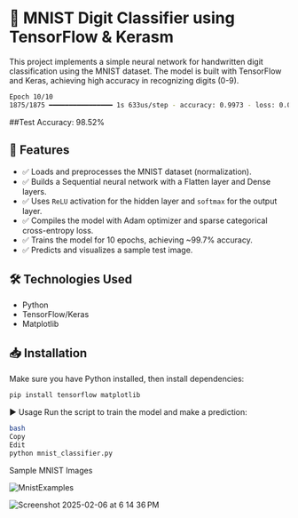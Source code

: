 # 🧠 MNIST Digit Classifier using TensorFlow & Kerasm 

This project implements a simple neural network for handwritten digit classification using the MNIST dataset. The model is built with TensorFlow and Keras, achieving high accuracy in recognizing digits (0-9).


```bash
Epoch 10/10  
1875/1875 ━━━━━━━━━━━━━━━━ 1s 633us/step - accuracy: 0.9973 - loss: 0.0078  
```

##Test Accuracy: 98.52%

## 🚀 Features
- ✅ Loads and preprocesses the MNIST dataset (normalization).
- ✅ Builds a Sequential neural network with a Flatten layer and Dense layers.
- ✅ Uses `ReLU` activation for the hidden layer and `softmax` for the output layer.
- ✅ Compiles the model with Adam optimizer and sparse categorical cross-entropy loss.
- ✅ Trains the model for 10 epochs, achieving ~99.7% accuracy.
- ✅ Predicts and visualizes a sample test image.

## 🛠 Technologies Used
- Python  
- TensorFlow/Keras  
- Matplotlib  

## 📥 Installation
Make sure you have Python installed, then install dependencies:  

```bash
pip install tensorflow matplotlib
```

▶️ Usage
Run the script to train the model and make a prediction:

```bash
bash
Copy
Edit
python mnist_classifier.py
```



Sample MNIST Images

![MnistExamples](https://github.com/user-attachments/assets/06ffadc0-4367-4abe-bb0c-3b03c5d97728)

![Screenshot 2025-02-06 at 6 14 36 PM](https://github.com/user-attachments/assets/3693f641-7ab0-44f1-b187-dbd3bee10426)


